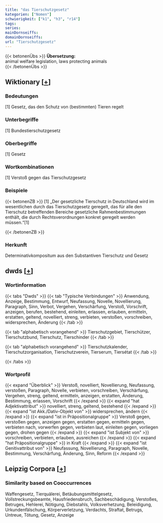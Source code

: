 ```yaml
---
title: "das Tierschutzgesetz"
kategorien: ["Nomen"]
schwierigkeit: ["k1", "h3", "r14"]
tags:
series:
mainDornseiffs:
domainDornseiffs:
url: "Tierschutzgesetz"
---
```


{{< betonenÜbs >}}
**Übersetzung:**  
animal welfare legislation, laws protecting animals  
{{< /betonenÜbs >}}

## Wiktionary [[+](https://de.wiktionary.org/wiki/Tierschutzgesetz)]

### Bedeutungen
[1] Gesetz, das den Schutz von (bestimmten) Tieren regelt  

### Unterbegriffe
[1] Bundestierschutzgesetz  

### Oberbegriffe
[1] Gesetz  

### Wortkombinationen
[1] Verstoß gegen das Tierschutzgesetz  

### Beispiele
{{< betonenZB >}}
[1] „Der gesetzliche Tierschutz in Deutschland wird im wesentlichen durch das Tierschutzgesetz geregelt, das für alle den Tierschutz betreffenden Bereiche gesetzliche Rahmenbestimmungen enthält, die durch Rechtsverordnungen konkret geregelt werden müssen.“[1]  

{{< /betonenZB >}}
### Herkunft
Determinativkompositum aus den Substantiven Tierschutz und Gesetz  



## dwds [[+](https://www.dwds.de/wb/Tierschutzgesetz)]

### Wortinformation
{{< tabs "Dwds" >}}
{{< tab "Typische Verbindungen" >}}
Anwendung, Anzeige, Bestimmung, Entwurf, Neufassung, Novelle, Novellierung, Paragraph, Sinn, Verbot, Vergehen, Verschärfung, Verstoß, Vorschrift, anzeigen, berufen, bestehend, einleiten, erlassen, erlauben, ermitteln, erstatten, geltend, novelliert, streng, verbieten, verstoßen, vorschreiben, widersprechen, Änderung
{{< /tab >}}

{{< tab "alphabetisch vorangehend" >}}
Tierschutzgebiet, Tierschützer, Tierschutzbund, Tierschutz, Tierschinder
{{< /tab >}}

{{< tab "alphabetisch vorangehend" >}}
Tierschutzkalender, Tierschutzorganisation, Tierschutzverein, Tierserum, Tiersétat
{{< /tab >}}

{{< /tabs >}}

### Wortprofil
{{< expand "Überblick" >}} Verstoß, novelliert, Novellierung, Neufassung, verstoßen, Paragraph, Novelle, verbieten, vorschreiben, Verschärfung, Vergehen, streng, geltend, ermitteln, anzeigen, erstatten, Änderung, Bestimmung, erlassen, Vorschrift {{< /expand >}}
{{< expand "hat Adjektivattribut" >}} novelliert, streng, geltend, bestehend {{< /expand >}}
{{< expand "ist Akk./Dativ-Objekt von" >}} widersprechen, ändern {{< /expand >}}
{{< expand "ist in Präpositionalgruppe" >}} Verstoß gegen, verstoßen gegen, anzeigen gegen, erstatten gegen, ermitteln gegen, verbieten nach, vorwerfen gegen, verbieten laut, einleiten gegen, vorliegen gegen, drohen gegen {{< /expand >}}
{{< expand "ist Subjekt von" >}} vorschreiben, verbieten, erlauben, ausreichen {{< /expand >}}
{{< expand "hat Präpositionalgruppe" >}} in Kraft {{< /expand >}}
{{< expand "ist Genitivattribut von" >}} Neufassung, Novellierung, Paragraph, Novelle, Bestimmung, Verschärfung, Änderung, Sinn, Reform {{< /expand >}}

## Leipzig Corpora [[+](https://corpora.uni-leipzig.de/en/res?word=Tierschutzgesetz&corpusId=deu_newscrawl-public_2018)]


### Similarity based on Cooccurrences
Waffengesetz, Tierquälerei, Betäubungsmittelgesetz, Vollstreckungsbeamte, Hausfriedensbruch, Sachbeschädigung, Verstoßes, Betruges, Hehlerei, Nötigung, Diebstahls, Volksverhetzung, Beleidigung, Urkundenfälschung, Körperverletzung, Verdachts, Straftat, Betrugs, Untreue, Tötung, Gesetz, Anzeige

